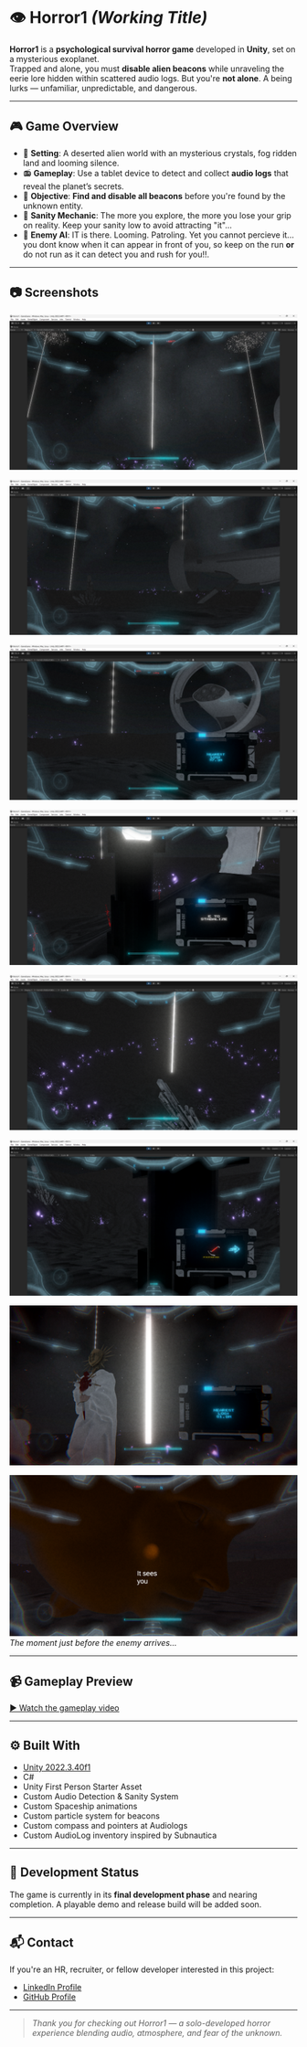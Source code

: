 # 👁️ Horror1 *(Working Title)*

**Horror1** is a **psychological survival horror game** developed in **Unity**, set on a mysterious exoplanet.  
Trapped and alone, you must **disable alien beacons** while unraveling the eerie lore hidden within scattered audio logs. But you're **not alone**. A being lurks — unfamiliar, unpredictable, and dangerous.

---

## 🎮 Game Overview

- 🌌 **Setting**: A deserted alien world with an mysterious crystals, fog ridden land and looming silence.
- 📻 **Gameplay**: Use a tablet device to detect and collect **audio logs** that reveal the planet’s secrets.
- 🔦 **Objective**: **Find and disable all beacons** before you're found by the unknown entity.
- 🧠 **Sanity Mechanic**: The more you explore, the more you lose your grip on reality. Keep your sanity low to avoid attracting "it"...
- 👤 **Enemy AI**: IT is there. Looming. Patroling. Yet you cannot percieve it... you dont know when it can appear in front of you, so keep on the run **or** do not run as it can detect you and rush for you!!.

---

## 📷 Screenshots




![In-Game Screenshot](images/gameplay_01.png)

![In-Game Screenshot](images/gameplay_02.png)

![In-Game Screenshot](images/gameplay_03.png)

![In-Game Screenshot](images/gameplay_04.png)

![In-Game Screenshot](images/gameplay_05.png)

![In-Game Screenshot](images/gameplay_06.png)

![In-Game Screenshot](images/gameplay_07.png)



![In-Game Screenshot](images/gameplay_08.png)
*The moment just before the enemy arrives...*

---

## 📹 Gameplay Preview

[▶️ Watch the gameplay video](https://www.youtube.com/watch?v=your_video_link)

---

## ⚙️ Built With

- [Unity 2022.3.40f1](https://unity.com/)
- C#
- Unity First Person Starter Asset
- Custom Audio Detection & Sanity System
- Custom Spaceship animations
- Custom particle system for beacons
- Custom compass and pointers at Audiologs
- Custom AudioLog inventory inspired by Subnautica

---

## 🚧 Development Status

The game is currently in its **final development phase** and nearing completion. A playable demo and release build will be added soon.

---

## 📬 Contact

If you're an HR, recruiter, or fellow developer interested in this project:
- [LinkedIn Profile](http://www.linkedin.com/in/t-daranish) 
- [GitHub Profile](https://github.com/DaranishT)

---

> *Thank you for checking out Horror1 — a solo-developed horror experience blending audio, atmosphere, and fear of the unknown.*
